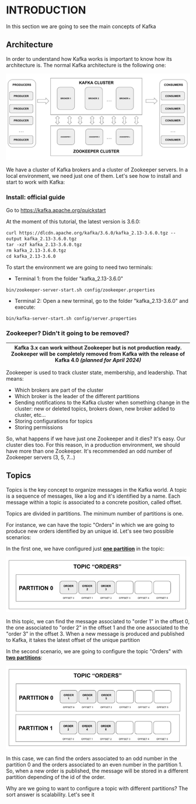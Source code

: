 # INTRODUCTION

In this section we are going to see the main concepts of Kafka



## Architecture

In order to understand how Kafka works is important to know how its architecture is. The normal Kafka architecture is the following one:

![kafka_zookeeper_architecture](img/kafka_zookeeper_architecture.jpg)

We have a cluster of Kafka brokers and a cluster of Zookeeper servers. In a local environment, we need just one of them. Let's see how to install and start to work with Kafka:



### Install: official guide

Go to https://kafka.apache.org/quickstart

At the moment of this tutorial, the latest version is 3.6.0:

```shell
curl https://dlcdn.apache.org/kafka/3.6.0/kafka_2.13-3.6.0.tgz --output kafka_2.13-3.6.0.tgz
tar -xzf kafka_2.13-3.6.0.tgz
rm kafka_2.13-3.6.0.tgz
cd kafka_2.13-3.6.0
```



To start the environment we are going to need two terminals:



- Terminal 1: from the folder "kafka_2.13-3.6.0"

```shell
bin/zookeeper-server-start.sh config/zookeeper.properties
```



- Terminal 2: Open a new terminal, go to the folder "kafka_2.13-3.6.0" and execute:

```shell
bin/kafka-server-start.sh config/server.properties
```





### Zookeeper? Didn't it going to be removed?



| Kafka 3.x can work without Zookeeper but is not production ready.<br />Zookeeper will be completely removed from Kafka with the release of Kafka 4.0 *(planned for April 2024)* |
| ------------------------------------------------------------ |



Zookeeper is used to track cluster state, membership, and leadership. That means:

- Which brokers are part of the cluster
- Which broker is the leader of the different partitions
- Sending notifications to the Kafka cluster when something change in the cluster: new or deleted topics, brokers down, new broker added to cluster, etc...
- Storing configurations for topics
- Storing permissions



So, what happens if we have just one Zookeeper and it dies? It's easy. Our cluster dies too. For this reason, in a production environment, we should have more than one Zookeeper. It's recommended an odd number of Zookeeper servers (3, 5, 7...)





## Topics

Topics is the key concept to organize messages in the Kafka world. A topic is a sequence of messages, like a log and it's identified by a name. Each message within a topic is associated to a concrete position, called offset.

Topics are divided in partitions. The minimum number of partitions is one. 

For instance, we can have the topic "Orders" in which we are going to produce new orders identified by an unique id. Let's see two possible scenarios:

In the first one, we have configured just **<u>one partition</u>** in the topic:

![topic_one_partition](img/topic_one_partition.jpg)

In this topic, we can find the message associated to "order 1" in the offset 0, the one associated to "order 2" in the offset 1 and the one associated to the "order 3" in the offset 3. When a new message is produced and published to Kafka, it takes the latest offset of the unique partition



In the second scenario, we are going to configure the topic "Orders" with **<u>two partitions</u>**:

![topic_two_partitions](img/topic_two_partitions.jpg)

In this case, we can find the orders associated to an odd number in the partition 0 and the orders associated to an even number in the partition 1. So, when a new order is published, the message will be stored in a different partition depending of the id of the order.



Why are we going to want to configure a topic with different partitions? The sort answer is scalability. Let's see it










